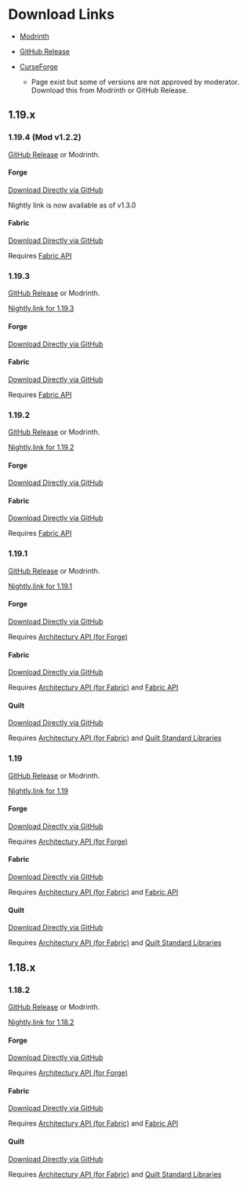# Download Links

- [Modrinth](https://modrinth.com/mod/disable-compliance-notification)
- [GitHub Release](https://github.com/MPThLee/DisableComplianceNotification/releases/)

- [CurseForge](https://www.curseforge.com/minecraft/mc-mods/disable-compliance-notification)
    - Page exist but some of versions are not approved by moderator. Download this from Modrinth or GitHub Release.

## 1.19.x

### 1.19.4 (Mod v1.2.2)

[GitHub Release](https://github.com/MPThLee/DisableComplianceNotification/releases/tag/v1.2.2-1.19.4) or Modrinth.

#### Forge

[Download Directly via GitHub](https://github.com/MPThLee/DisableComplianceNotification/releases/download/v1.2.2-1.19.4/disable_compliance_notification-forge-v1.2.2-1.19.4.jar)

Nightly link is now available as of v1.3.0

#### Fabric

[Download Directly via GitHub](https://github.com/MPThLee/DisableComplianceNotification/releases/download/v1.2.2-1.19.4/disable_compliance_notification-fabric-v1.2.2-1.19.4.jar)

Requires [Fabric API](https://www.curseforge.com/minecraft/mc-mods/fabric-api)

### 1.19.3

[GitHub Release](https://github.com/MPThLee/DisableComplianceNotification/releases/tag/v1.2.1-1.19.3) or Modrinth.

[Nightly.link for 1.19.3](https://nightly.link/MPThLee/DisableComplianceNotification/workflows/build/mc1.19.3)

#### Forge

[Download Directly via GitHub](https://github.com/MPThLee/DisableComplianceNotification/releases/download/v1.2.1-1.19.3/disable_compliance_notification-forge-v1.2.1-1.19.3.jar)

#### Fabric

[Download Directly via GitHub](https://github.com/MPThLee/DisableComplianceNotification/releases/download/v1.2.1-1.19.3/disable_compliance_notification-fabric-v1.2.1-1.19.3.jar)

Requires [Fabric API](https://www.curseforge.com/minecraft/mc-mods/fabric-api)

### 1.19.2

[GitHub Release](https://github.com/MPThLee/DisableComplianceNotification/releases/tag/v1.2.0-1.19.2) or Modrinth.

[Nightly.link for 1.19.2](https://nightly.link/MPThLee/DisableComplianceNotification/workflows/build/mc1.19.2)

#### Forge

[Download Directly via GitHub](https://github.com/MPThLee/DisableComplianceNotification/releases/download/v1.2.0-1.19.2/disable_compliance_notification-forge-v1.2.0-1.19.2.jar)

#### Fabric

[Download Directly via GitHub](https://github.com/MPThLee/DisableComplianceNotification/releases/download/v1.2.0-1.19.2/disable_compliance_notification-fabric-v1.2.0-1.19.2.jar)

Requires [Fabric API](https://www.curseforge.com/minecraft/mc-mods/fabric-api)

### 1.19.1

[GitHub Release](https://github.com/MPThLee/DisableComplianceNotification/releases/tag/v1.1.1-1.19.1) or Modrinth.

[Nightly.link for 1.19.1](https://nightly.link/MPThLee/DisableComplianceNotification/workflows/build/mc1.19.1)

#### Forge

[Download Directly via GitHub](https://github.com/MPThLee/DisableComplianceNotification/releases/download/v1.1.1-1.19.1/disable_compliance_notification-1.1.1-1.19.1-forge.jar)

Requires [Architectury API (for Forge)](https://www.curseforge.com/minecraft/mc-mods/architectury-api)

#### Fabric

[Download Directly via GitHub](https://github.com/MPThLee/DisableComplianceNotification/releases/download/v1.1.1-1.19.1/disable_compliance_notification-1.1.1-1.19.1-fabric.jar)

Requires [Architectury API (for Fabric)](https://www.curseforge.com/minecraft/mc-mods/architectury-api)
and [Fabric API](https://www.curseforge.com/minecraft/mc-mods/fabric-api)

#### Quilt

[Download Directly via GitHub](https://github.com/MPThLee/DisableComplianceNotification/releases/download/v1.1.1-1.19.1/disable_compliance_notification-1.1.1-1.19.1-fabric.jar)

Requires [Architectury API (for Fabric)](https://modrinth.com/mod/architectury-api)
and [Quilt Standard Libraries](https://modrinth.com/mod/qsl)

### 1.19

[GitHub Release](https://github.com/MPThLee/DisableComplianceNotification/releases/tag/v1.1.0-1.19) or Modrinth.

[Nightly.link for 1.19](https://nightly.link/MPThLee/DisableComplianceNotification/workflows/build/mc1.19)

#### Forge

[Download Directly via GitHub](https://github.com/MPThLee/DisableComplianceNotification/releases/download/v1.1.0-1.19/disable_compliance_notification-1.1.0-1.19-forge.jar)

Requires [Architectury API (for Forge)](https://www.curseforge.com/minecraft/mc-mods/architectury-api)

#### Fabric

[Download Directly via GitHub](https://github.com/MPThLee/DisableComplianceNotification/releases/download/v1.1.0-1.19/disable_compliance_notification-1.1.0-1.19-fabric.jar)

Requires [Architectury API (for Fabric)](https://www.curseforge.com/minecraft/mc-mods/architectury-api)
and [Fabric API](https://www.curseforge.com/minecraft/mc-mods/fabric-api)

#### Quilt

[Download Directly via GitHub](https://github.com/MPThLee/DisableComplianceNotification/releases/download/v1.1.0-1.19/disable_compliance_notification-1.1.0-1.19-fabric.jar)

Requires [Architectury API (for Fabric)](https://modrinth.com/mod/architectury-api)
and [Quilt Standard Libraries](https://modrinth.com/mod/qsl)

## 1.18.x

### 1.18.2

[GitHub Release](https://github.com/MPThLee/DisableComplianceNotification/releases/tag/v1.0.0-1.18.2) or Modrinth.

[Nightly.link for 1.18.2](https://nightly.link/MPThLee/DisableComplianceNotification/workflows/build/mc1.18)

#### Forge

[Download Directly via GitHub](https://github.com/MPThLee/DisableComplianceNotification/releases/download/v1.0.0-1.18.2/disable_compliance_notification-1.0.0-1.18.2-forge.jar)

Requires [Architectury API (for Forge)](https://www.curseforge.com/minecraft/mc-mods/architectury-api)

#### Fabric

[Download Directly via GitHub](https://github.com/MPThLee/DisableComplianceNotification/releases/download/v1.0.0-1.18.2/disable_compliance_notification-1.0.0-1.18.2-fabric.jar)

Requires [Architectury API (for Fabric)](https://www.curseforge.com/minecraft/mc-mods/architectury-api)
and [Fabric API](https://www.curseforge.com/minecraft/mc-mods/fabric-api)

#### Quilt

[Download Directly via GitHub](https://github.com/MPThLee/DisableComplianceNotification/releases/download/v1.0.0-1.18.2/disable_compliance_notification-1.0.0-1.18.2-fabric.jar)

Requires [Architectury API (for Fabric)](https://modrinth.com/mod/architectury-api)
and [Quilt Standard Libraries](https://modrinth.com/mod/qsl)
